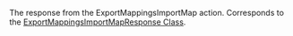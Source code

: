 The response from the ExportMappingsImportMap action. 
Corresponds to the [ExportMappingsImportMapResponse Class](https://msdn.microsoft.com/library/microsoft.crm.sdk.messages.exportmappingsimportmapresponse.aspx).
